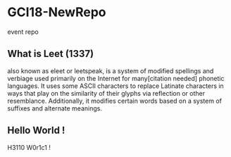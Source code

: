 # GCI18-NewRepo
event repo
## What is Leet (1337)
also known as eleet or leetspeak, is a system of modified spellings and verbiage used primarily on the Internet for many[citation needed] phonetic languages. It uses some ASCII characters to replace Latinate characters in ways that play on the similarity of their glyphs via reflection or other resemblance. Additionally, it modifies certain words based on a system of suffixes and alternate meanings.
## Hello World !
H3110 W0r1c1 !
